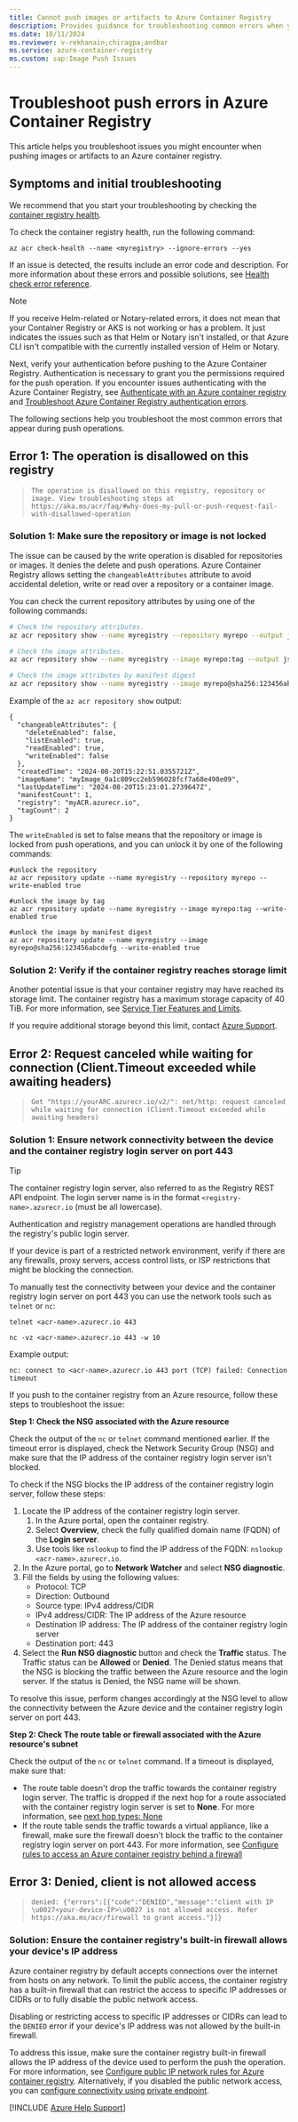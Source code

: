 ```yaml
---
title: Cannot push images or artifacts to Azure Container Registry
description: Provides guidance for troubleshooting common errors when you push images or artifacts to an Azure container registry.
ms.date: 10/11/2024
ms.reviewer: v-rekhanain;chiragpa;andbar
ms.service: azure-container-registry
ms.custom: sap:Image Push Issues
---
```


# Troubleshoot push errors in Azure Container Registry

This article helps you troubleshoot issues you might encounter when pushing images or artifacts to an Azure container registry.

## Symptoms and initial troubleshooting

We recommend that you start your troubleshooting by checking the [container registry health](/azure/container-registry/container-registry-check-health).

To check the container registry health, run the following command:

```azurecli
az acr check-health --name <myregistry> --ignore-errors --yes
```

If an issue is detected, the results include an error code and description. For more information about these errors and possible solutions, see [Health check error reference](/azure/container-registry/container-registry-health-error-reference).

> [!NOTE]
> If you receive Helm-related or Notary-related errors, it does not mean that your Container Registry or AKS is not working or has a problem. It just indicates the issues such as that Helm or Notary isn't installed, or that Azure CLI isn't compatible with the currently installed version of Helm or Notary.

Next, verify your authentication before pushing to the Azure Container Registry. Authentication is necessary to grant you the permissions required for the push operation. If you encounter issues authenticating with the Azure Container Registry, see [Authenticate with an Azure container registry](/azure/container-registry/container-registry-authentication?tabs=azure-cli) and [Troubleshoot Azure Container Registry authentication errors](acr-authentication-errors.md).

The following sections help you troubleshoot the most common errors that appear during push operations.

## Error 1: The operation is disallowed on this registry

> `The operation is disallowed on this registry, repository or image. View troubleshooting steps at https://aka.ms/acr/faq/#why-does-my-pull-or-push-request-fail-with-disallowed-operation`

### Solution 1: Make sure the repository or image is not locked

The issue can be caused by the write operation is disabled for repositories or images. It denies the delete and push operations. Azure Container Registry allows setting the `changeableAttributes`  attribute to avoid accidental deletion, write or read over a repository or a container image.

You can check the current repository attributes by using one of the following commands:

```bash
# Check the repository attributes.
az acr repository show --name myregistry --repository myrepo --output jsonc

# Check the image attributes.
az acr repository show --name myregistry --image myrepo:tag --output jsonc

# Check the image attributes by manifest digest 
az acr repository show --name myregistry --image myrepo@sha256:123456abcdefg --output jsonc
```

Example of the `az acr repository show` output:

```output
{
  "changeableAttributes": {
    "deleteEnabled": false,
    "listEnabled": true,
    "readEnabled": true,
    "writeEnabled": false
  },
  "createdTime": "2024-08-20T15:22:51.0355721Z",
  "imageName": "myImage_0a1c809cc2eb596028fcf7a68e498e09",
  "lastUpdateTime": "2024-08-20T15:23:01.2739647Z",
  "manifestCount": 1,
  "registry": "myACR.azurecr.io",
  "tagCount": 2
}
```

The `writeEnabled` is set to false means that the repository or image is locked from push operations, and you can unlock it by one of the following commands:

```azurecli
#unlock the repository
az acr repository update --name myregistry --repository myrepo --write-enabled true 

#unlock the image by tag
az acr repository update --name myregistry --image myrepo:tag --write-enabled true 

#unlock the image by manifest digest
az acr repository update --name myregistry --image myrepo@sha256:123456abcdefg --write-enabled true 
```

### Solution 2: Verify if the container registry reaches storage limit

Another potential issue is that your container registry may have reached its storage limit. The container registry has a maximum storage capacity of 40 TiB. For more information, see [Service Tier Features and Limits](/azure/container-registry/container-registry-skus#service-tier-features-and-limits).

If you require additional storage beyond this limit, contact [Azure Support](#contact-us-for-help).


## Error 2: Request canceled while waiting for connection (Client.Timeout exceeded while awaiting headers)

> `Get "https://yourARC.azurecr.io/v2/": net/http: request canceled while waiting for connection (Client.Timeout exceeded while awaiting headers)`

### Solution 1: Ensure network connectivity between the device and the container registry login server on port 443

> [!TIP]
> The container registry login server, also referred to as the Registry REST API endpoint. The login server name is in the format `<registry-name>.azurecr.io` (must be all lowercase).

Authentication and registry management operations are handled through the registry's public login server.

If your device is part of a restricted network environment, verify if there are any firewalls, proxy servers, access control lists, or ISP restrictions that might be blocking the connection.

To manually test the connectivity between your device and the container registry login server on port 443 you can use the network tools such as `telnet` or `nc`:

```command
telnet <acr-name>.azurecr.io 443 
```

```command
nc -vz <acr-name>.azurecr.io 443 -w 10
```

Example output:

```output
nc: connect to <acr-name>.azurecr.io 443 port (TCP) failed: Connection timeout
```

If you push to the container registry from an Azure resource, follow these steps to troubleshoot the issue:

**Step 1: Check the NSG associated with the Azure resource**

Check the output of the `nc` or `telnet` command mentioned earlier. If the timeout error is displayed, check the Network Security Group (NSG) and make sure that the IP address of the container registry login server isn't blocked.

To check if the NSG blocks the IP address of the container registry login server, follow these steps:

1. Locate the IP address of the container registry login server.
   1. In the Azure portal, open the container registry.
   2. Select **Overview**, check the fully qualified domain name (FQDN) of the **Login server**.
   3. Use tools like `nslookup` to find the IP address of the FQDN: `nslookup <acr-name>.azurecr.io`.
3. In the Azure portal, go to **Network Watcher** and select **NSG diagnostic**.
4. Fill the fields by using the following values:
	- Protocol: TCP
	- Direction: Outbound
    - Source type: IPv4 address/CIDR
	- IPv4 address/CIDR: The IP address of the Azure resource
	- Destination IP address: The IP address of the container registry login server
	- Destination port: 443
5. Select the **Run NSG diagnostic** button and check the **Traffic** status.
The Traffic status can be **Allowed** or **Denied**. The Denied status means that the NSG is blocking the traffic between the Azure resource and the login server. If the status is Denied, the NSG name will be shown.

To resolve this issue, perform changes accordingly at the NSG level to allow the connectivity between the Azure device and the container registry login server on port 443.

**Step 2: Check The route table or firewall associated with the Azure resource's subnet**

Check the output of the `nc` or `telnet` command. If a timeout is displayed, make sure that:

- The route table doesn't drop the traffic towards the container registry login server. The traffic is dropped if the next hop for a route associated with the container registry login server is set to **None**. For more information, see [next hop types: None](/azure/virtual-network/virtual-networks-udr-overview#:~:text=custom%20route.-,None,-%3A%20Traffic%20routed%20to)
- If the route table sends the traffic towards a virtual appliance, like a firewall, make sure the firewall doesn't block the traffic to the container registry login server on port 443. For more information, see [Configure rules to access an Azure container registry behind a firewall](/azure/container-registry/container-registry-firewall-access-rules)

## Error 3: Denied, client is not allowed access

>`denied: {"errors":[{"code":"DENIED","message":"client with IP \u0027<your-device-IP>\u0027 is not allowed access. Refer https://aka.ms/acr/firewall to grant access."}]}`

### Solution: Ensure the container registry's built-in firewall allows your device's IP address

Azure container registry by default accepts connections over the internet from hosts on any network. To limit the public access, the container registry has a built-in firewall that can restrict the access to specific IP addresses or CIDRs or to fully disable the public network access.

Disabling or restricting access to specific IP addresses or CIDRs can lead to the `DENIED` error if your device's IP address was not allowed by the built-in firewall.

To address this issue, make sure the container registry built-in firewall allows the IP address of the device used to perform the push the operation. For more information, see [Configure public IP network rules for Azure container registry](/azure/container-registry/container-registry-access-selected-networks).
Alternatively, if you disabled the public network access, you can [configure connectivity using private endpoint](/azure/container-registry/container-registry-private-link).


[!INCLUDE [Azure Help Support](../../includes/azure-help-support.md)]
